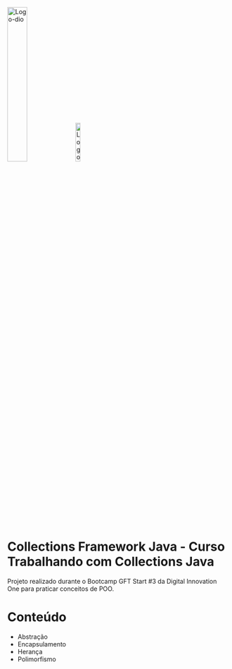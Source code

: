 <p id="container" float="left" margin=60px>
  <img alt="Logo-dio" height=30% width=30% src="https://dio-events-bucket.s3.amazonaws.com/wp-content/uploads/2021/11/05170637/dio-fs-1.png"/>
  <img alt="Logo-Boot" height=15% width=15% src="https://hermes.digitalinnovation.one/tracks/3facb943-9a95-4c47-baa2-885fddf5f87f.png"/>
</p>

# Collections Framework Java - Curso Trabalhando com Collections Java
Projeto realizado durante o Bootcamp GFT Start #3 da Digital Innovation One para praticar conceitos de POO.

# Conteúdo
- Abstração
- Encapsulamento
- Herança
- Polimorfismo
